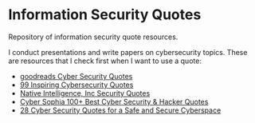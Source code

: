 # Information Security Quotes
Repository of information security quote resources.

I conduct presentations and write papers on cybersecurity topics. These are resources that I check first when I want to use a quote:

* [goodreads Cyber Security Quotes](https://www.goodreads.com/quotes/tag/cyber-security)
* [99 Inspiring Cybersecurity Quotes](https://pinngle.me/blog/99-inspiring-cybersecurity-quotes/)
* [Native Intelligence, Inc Security Quotes](https://www.nativeintelligence.com/resources/security-quotes/)
* [Cyber Sophia 100+ Best Cyber Security & Hacker Quotes](https://cybersophia.net/quotes/)
* [28 Cyber Security Quotes for a Safe and Secure Cyberspace](https://www.enkiquotes.com/cyber-security-quotes.html)
